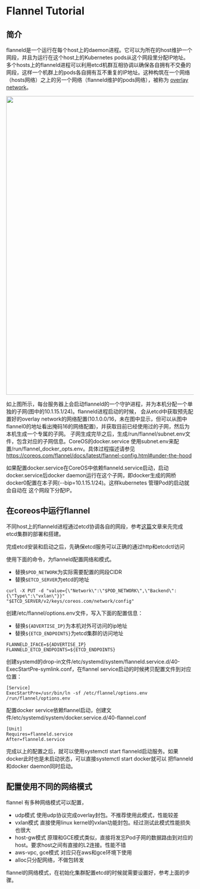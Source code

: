 # Flannel Tutorial

## 简介
flanneld是一个运行在每个host上的daemon进程。它可以为所在的host维护一个网段，并且为运行在这个host上的Kubernetes pods从这个网段里分配IP地址。多个hosts上的flanneld进程可以利用etcd机群互相协调以确保各自拥有不交叠的网段，这样一个机群上的pods各自拥有互不重复的IP地址。这种构筑在一个网络（hosts网络）之上的另一个网络（flanneld维护的pods网络），被称为 [overlay network](https://en.wikipedia.org/wiki/Overlay_network)。

<img src="https://github.com/coreos/flannel/blob/master/packet-01.png" width=800 />

如上图所示，每台服务器上会启动flanneld的一个守护进程，并为本机分配一个单独的子网(图中的10.1.15.1/24)。flanneld进程启动的时候，
会从etcd中获取预先配置好的overlay network的网络配置(10.1.0.0/16，未在图中显示，但可以从图中flannel0的地址看出掩码16的网络配置)，并获取目前已经使用过的子网，然后为本机生成一个专属的子网。
子网生成完毕之后，生成/run/flannel/subnet.env文件，包含对应的子网信息。CoreOS的docker.service 使用subnet.env来配置/run/flannel_docker_opts.env。具体过程描述请参见 
https://coreos.com/flannel/docs/latest/flannel-config.html#under-the-hood 

如果配置docker.service在CoreOS中依赖flanneld.service启动，启动docker.service后docker daemon运行在这个子网，即docker生成的网桥docker0配置在本子网(--bip=10.1.15.1/24)。这样kubernetes 管理Pod的启动就会自动在
这个网段下分配IP。

## 在coreos中运行flannel

不同host上的flanneld进程通过etcd协调各自的网段，参考[这篇](https://coreos.com/etcd/docs/latest/clustering.html)文章来先完成etcd集群的部署和搭建。

完成etcd安装和启动之后，先确保etcd服务可以正确的通过http和etcdctl访问

使用下面的命令，为flanneld配置网络和模式。
* 替换```$POD_NETWORK```为实际需要配置的网段CIDR
* 替换```$ETCD_SERVER```为etcd的地址
```
curl -X PUT -d "value={\"Network\":\"$POD_NETWORK\",\"Backend\":{\"Type\":\"vxlan\"}}" "$ETCD_SERVER/v2/keys/coreos.com/network/config"
```
创建/etc/flannel/options.env文件，写入下面的配置信息：
* 替换```${ADVERTISE_IP}```为本机对外可访问的ip地址
* 替换```${ETCD_ENDPOINTS}```为etcd集群的访问地址
```
FLANNELD_IFACE=${ADVERTISE_IP}
FLANNELD_ETCD_ENDPOINTS=${ETCD_ENDPOINTS}
```
创建systemd的drop-in文件/etc/systemd/system/flanneld.service.d/40-ExecStartPre-symlink.conf，在flannel service启动的时候拷贝配置文件到对应位置：
```
[Service]
ExecStartPre=/usr/bin/ln -sf /etc/flannel/options.env /run/flannel/options.env
```
配置docker service依赖flannel启动，创建文件/etc/systemd/system/docker.service.d/40-flannel.conf
```
[Unit]
Requires=flanneld.service
After=flanneld.service
```
完成以上的配置之后，就可以使用systemctl start flanneld启动服务。如果docker此时也是未启动状态，可以直接systemctl start docker就可以
把flanneld和docker daemon同时启动。

## 配置使用不同的网络模式
flannel 有多种网络模式可以配置，
* udp模式
使用udp协议完成overlay封包。不推荐使用此模式，性能较差
* vxlan模式
直接使用linux kernel的vxlan功能封包。经过测试此模式性能损失也很大
* host-gw模式
原理和GCE模式类似，直接将发忘Pod子网的数据路由到对应的host。要求host之间有直接的L2连接。性能不错
* aws-vpc, gce模式
对应只在aws和gce环境下使用
* alloc只分配网络，不做包转发

flannel的网络模式，在初始化集群配置etcd的时候就需要设置好，参考上面的步骤。
